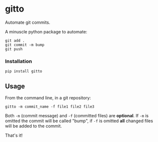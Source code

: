 # gitto
Automate git commits.

A minuscle python package to automate:
```
git add .
git commit -m bump
git push
```

### Installation
```
pip install gitto
```

## Usage
From the command line, in a git repository:
```
gitto -m commit_name -f file1 file2 file3
```

Both `-m` (commit message) and `-f` (committed files) are **optional**.
If `-m` is omitted the commit will be called "bump", if `-f` is omitted **all** changed files will be added to the commit. 

That's it!